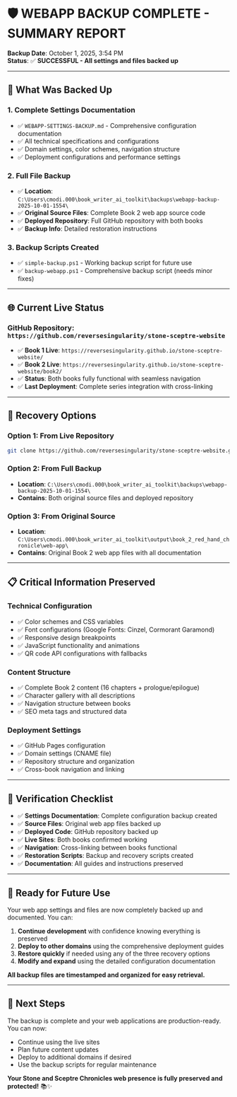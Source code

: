 # 🛡️ WEBAPP BACKUP COMPLETE - SUMMARY REPORT

**Backup Date**: October 1, 2025, 3:54 PM  
**Status**: ✅ **SUCCESSFUL - All settings and files backed up**

---

## 📁 **What Was Backed Up**

### 1. **Complete Settings Documentation**
- ✅ `WEBAPP-SETTINGS-BACKUP.md` - Comprehensive configuration documentation
- ✅ All technical specifications and configurations
- ✅ Domain settings, color schemes, navigation structure
- ✅ Deployment configurations and performance settings

### 2. **Full File Backup**
- ✅ **Location**: `C:\Users\cmodi.000\book_writer_ai_toolkit\backups\webapp-backup-2025-10-01-1554\`
- ✅ **Original Source Files**: Complete Book 2 web app source code
- ✅ **Deployed Repository**: Full GitHub repository with both books
- ✅ **Backup Info**: Detailed restoration instructions

### 3. **Backup Scripts Created**
- ✅ `simple-backup.ps1` - Working backup script for future use
- ✅ `backup-webapp.ps1` - Comprehensive backup script (needs minor fixes)

---

## 🌐 **Current Live Status**

### **GitHub Repository**: `https://github.com/reversesingularity/stone-sceptre-website`
- ✅ **Book 1 Live**: `https://reversesingularity.github.io/stone-sceptre-website/`
- ✅ **Book 2 Live**: `https://reversesingularity.github.io/stone-sceptre-website/book2/`
- ✅ **Status**: Both books fully functional with seamless navigation
- ✅ **Last Deployment**: Complete series integration with cross-linking

---

## 🔄 **Recovery Options**

### **Option 1: From Live Repository**
```bash
git clone https://github.com/reversesingularity/stone-sceptre-website.git
```

### **Option 2: From Full Backup**
- **Location**: `C:\Users\cmodi.000\book_writer_ai_toolkit\backups\webapp-backup-2025-10-01-1554\`
- **Contains**: Both original source files and deployed repository

### **Option 3: From Original Source**
- **Location**: `C:\Users\cmodi.000\book_writer_ai_toolkit\output\book_2_red_hand_chronicle\web-app\`
- **Contains**: Original Book 2 web app files with all documentation

---

## 📋 **Critical Information Preserved**

### **Technical Configuration**
- ✅ Color schemes and CSS variables
- ✅ Font configurations (Google Fonts: Cinzel, Cormorant Garamond)
- ✅ Responsive design breakpoints
- ✅ JavaScript functionality and animations
- ✅ QR code API configurations with fallbacks

### **Content Structure**
- ✅ Complete Book 2 content (16 chapters + prologue/epilogue)
- ✅ Character gallery with all descriptions
- ✅ Navigation structure between books
- ✅ SEO meta tags and structured data

### **Deployment Settings**
- ✅ GitHub Pages configuration
- ✅ Domain settings (CNAME file)
- ✅ Repository structure and organization
- ✅ Cross-book navigation and linking

---

## 🎯 **Verification Checklist**

- ✅ **Settings Documentation**: Complete configuration backup created
- ✅ **Source Files**: Original web app files backed up
- ✅ **Deployed Code**: GitHub repository backed up
- ✅ **Live Sites**: Both books confirmed working
- ✅ **Navigation**: Cross-linking between books functional
- ✅ **Restoration Scripts**: Backup and recovery scripts created
- ✅ **Documentation**: All guides and instructions preserved

---

## 🚀 **Ready for Future Use**

Your web app settings and files are now completely backed up and documented. You can:

1. **Continue development** with confidence knowing everything is preserved
2. **Deploy to other domains** using the comprehensive deployment guides
3. **Restore quickly** if needed using any of the three recovery options
4. **Modify and expand** using the detailed configuration documentation

**All backup files are timestamped and organized for easy retrieval.**

---

## 📧 **Next Steps**

The backup is complete and your web applications are production-ready. You can now:
- Continue using the live sites
- Plan future content updates
- Deploy to additional domains if desired
- Use the backup scripts for regular maintenance

**Your Stone and Sceptre Chronicles web presence is fully preserved and protected!** 📚✨